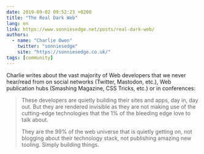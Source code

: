```yaml
---
date: 2019-09-02 09:52:23 +0200
title: "The Real Dark Web"
lang: en
link: https://www.sonniesedge.net/posts/real-dark-web/
authors:
  - name: "Charlie Owen"
    twitter: "sonniesedge"
    site: "https://sonniesedge.co.uk/"
tags: [community]
---
```


Charlie writes about the vast majority of Web developers that we never hear/read from on social networks (Twitter, Mastodon, etc.), Web publication hubs (Smashing Magazine, CSS Tricks, etc.) or in conferences:

> These developers are quietly building their sites and apps, day in, day out. But they are rendered invisible as they are not making use of the cutting-edge technologies that the 1% of the bleeding edge love to talk about.
> 
> They are the 99% of the web universe that is quietly getting on, not blogging about their technology stack, not publishing amazing new tooling. Simply building things.